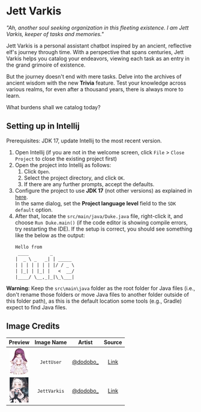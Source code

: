 # Jett Varkis

_"Ah, another soul seeking organization in this fleeting existence. I am Jett Varkis, keeper of tasks and memories."_

Jett Varkis is a personal assistant chatbot inspired by an ancient, reflective elf's journey through time. With a perspective that spans centuries, Jett Varkis helps you catalog your endeavors, viewing each task as an entry in the grand grimoire of existence.

But the journey doesn't end with mere tasks. Delve into the archives of ancient wisdom with the new **Trivia** feature. Test your knowledge across various realms, for even after a thousand years, there is always more to learn.

What burdens shall we catalog today?

## Setting up in Intellij

Prerequisites: JDK 17, update Intellij to the most recent version.

1. Open Intellij (if you are not in the welcome screen, click `File` > `Close Project` to close the existing project first)
1. Open the project into Intellij as follows:
   1. Click `Open`.
   1. Select the project directory, and click `OK`.
   1. If there are any further prompts, accept the defaults.
1. Configure the project to use **JDK 17** (not other versions) as explained in [here](https://www.jetbrains.com/help/idea/sdk.html#set-up-jdk).<br>
   In the same dialog, set the **Project language level** field to the `SDK default` option.
1. After that, locate the `src/main/java/Duke.java` file, right-click it, and choose `Run Duke.main()` (if the code editor is showing compile errors, try restarting the IDE). If the setup is correct, you should see something like the below as the output:
   ```
   Hello from
    ____        _
   |  _ \ _   _| | _____
   | | | | | | | |/ / _ \
   | |_| | |_| |   <  __/
   |____/ \__,_|_|\_\___|
   ```

**Warning:** Keep the `src\main\java` folder as the root folder for Java files (i.e., don't rename those folders or move Java files to another folder outside of this folder path), as this is the default location some tools (e.g., Gradle) expect to find Java files.

## Image Credits

|                             Preview                             |  Image Name  |               Artist               |                          Source                          |
| :-------------------------------------------------------------: | :----------: | :--------------------------------: | :------------------------------------------------------: |
|  <img src="src/main/resources/images/JettUser.jpg" width="50">  |  `JettUser`  | [@dodobo\_](https://x.com/dodobo_) | [Link](https://x.com/dodobo_/status/1935166459669365012) |
| <img src="src/main/resources/images/JettVarkis.jpg" width="50"> | `JettVarkis` | [@dodobo\_](https://x.com/dodobo_) | [Link](https://x.com/dodobo_/status/1924309603904311754) |
